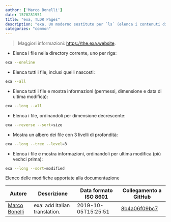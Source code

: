 ```yaml
---
author: ['Marco Bonelli']
date: 1570281951
title: "exa, TLDR Pages"
description: "exa, Un moderno sostituto per `ls` (elenca i contenuti di una directory)."
categories: "common"
---
```

> Maggiori informazioni: <https://the.exa.website>.

- Elenca i file nella directory corrente, uno per riga:

```bash
exa --oneline
```

- Elenca tutti i file, inclusi quelli nascosti:

```bash
exa --all
```

- Elenca tutti i file e mostra informazioni (permessi, dimensione e data di ultima modifica):

```bash
exa --long --all
```

- Elenca i file, ordinandoli per dimensione decrescente:

```bash
exa --reverse --sort=size
```

- Mostra un albero dei file con 3 livelli di profondità:

```bash
exa --long --tree --level=3
```

- Elenca i file e mostra informazioni, ordinandoli per ultima modifica (più vechci prima):

```bash
exa --long --sort=modified
```
Elenco delle modifiche apportate alla documentazione


Autore | Descrizione | Data formato ISO 8601 | Collegamento a GitHub
------|-----|-----|-----
[Marco Bonelli](mailto:marco@mebeim.net) | exa: add Italian translation. | 2019-10-05T15:25:51 | [8b4a06f09bc7](https://github.com/tldr-pages/tldr/commit/8b4a06f09bc734b7a662318ec9f4363856204366)

